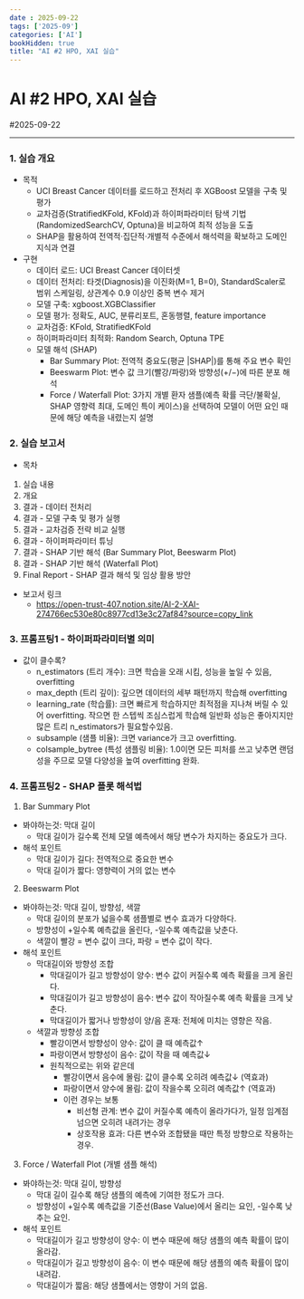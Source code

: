 ```yaml
---
date : 2025-09-22
tags: ['2025-09']
categories: ['AI']
bookHidden: true
title: "AI #2 HPO, XAI 실습"
---
```


# AI #2 HPO, XAI 실습

#2025-09-22

---


### 1. 실습 개요

- 목적
    - UCI Breast Cancer 데이터를 로드하고 전처리 후 XGBoost 모델을 구축 및 평가
    - 교차검증(StratifiedKFold, KFold)과 하이퍼파라미터 탐색 기법(RandomizedSearchCV, Optuna)을 비교하여 최적 성능을 도출
    - SHAP을 활용하여 전역적·집단적·개별적 수준에서 해석력을 확보하고 도메인 지식과 연결
- 구현
    - 데이터 로드: UCI Breast Cancer 데이터셋
    - 데이터 전처리: 타겟(Diagnosis)을 이진화(M=1, B=0), StandardScaler로 범위 스케일링, 상관계수 0.9 이상인 중복 변수 제거
    - 모델 구축: xgboost.XGBClassifier
    - 모델 평가: 정확도, AUC, 분류리포트, 혼동행렬, feature importance
    - 교차검증: KFold, StratifiedKFold
    - 하이퍼파라미터 최적화: Random Search, Optuna TPE
    - 모델 해석 (SHAP)
        - Bar Summary Plot: 전역적 중요도(평균 |SHAP|)를 통해 주요 변수 확인
        - Beeswarm Plot: 변수 값 크기(빨강/파랑)와 방향성(+/−)에 따른 분포 해석
        - Force / Waterfall Plot: 3가지 개별 환자 샘플(예측 확률 극단/불확실, SHAP 영향력 최대, 도메인 특이 케이스)을 선택하여 모델이 어떤 요인 때문에 해당 예측을 내렸는지 설명

###

### 2. 실습 보고서

- 목차
1. 실습 내용
2. 개요
3. 결과 - 데이터 전처리
4. 결과 - 모델 구축 및 평가 실행
5. 결과 - 교차검증 전략 비교 실행
6. 결과 - 하이퍼파라미터 튜닝
7. 결과 - SHAP 기반 해석 (Bar Summary Plot, Beeswarm Plot)
8. 결과 - SHAP 기반 해석 (Waterfall Plot)
9. Final Report - SHAP 결과 해석 및 임상 활용 방안

- 보고서 링크
  - https://open-trust-407.notion.site/AI-2-XAI-274766ec530e80c8977cd13e3c27af84?source=copy_link

###

### 3. 프롬프팅1 - 하이퍼파라미터별 의미

- 값이 클수록?
  - n_estimators (트리 개수): 크면 학습을 오래 시킴, 성능을 높일 수 있음, overfitting
  - max_depth (트리 깊이): 깊으면 데이터의 세부 패턴까지 학습해 overfitting
  - learning_rate (학습률): 크면 빠르게 학습하지만 최적점을 지나쳐 버릴 수 있어 overfitting. 작으면 한 스텝씩 조심스럽게 학습해 일반화 성능은 좋아지지만 많은 트리 n_estimators가 필요할수있음.
  - subsample (샘플 비율): 크면 variance가 크고 overfitting.
  - colsample_bytree (특성 샘플링 비율): 1.0이면 모든 피처를 쓰고 낮추면 랜덤성을 주므로 모델 다양성을 높여 overfitting 완화.

###

### 4. 프롬프팅2 - SHAP 플롯 해석법

1. Bar Summary Plot
- 봐야하는것: 막대 길이
  - 막대 길이가 길수록 전체 모델 예측에서 해당 변수가 차지하는 중요도가 크다.
- 해석 포인트
  - 막대 길이가 길다: 전역적으로 중요한 변수
  - 막대 길이가 짧다: 영향력이 거의 없는 변수

2. Beeswarm Plot
- 봐야하는것: 막대 길이, 방향성, 색깔
  - 막대 길이의 분포가 넓을수록 샘플별로 변수 효과가 다양하다.
  - 방향성이 +일수록 예측값을 올린다, -일수록 예측값을 낮춘다.
  - 색깔이 빨강 = 변수 값이 크다, 파랑 = 변수 값이 작다.
- 해석 포인트
  - 막대길이와 방향성 조합
    - 막대길이가 길고 방향성이 양수: 변수 값이 커질수록 예측 확률을 크게 올린다.
    - 막대길이가 길고 방향성이 음수: 변수 값이 작아질수록 예측 확률을 크게 낮춘다.
    - 막대길이가 짧거나 방향성이 양/음 혼재: 전체에 미치는 영향은 작음.
  - 색깔과 방향성 조합
    - 빨강이면서 방향성이 양수: 값이 클 때 예측값↑
    - 파랑이면서 방향성이 음수: 값이 작을 때 예측값↓
    - 원칙적으로는 위와 같은데
      - 빨강이면서 음수에 몰림: 값이 클수록 오히려 예측값↓ (역효과)
      - 파랑이면서 양수에 몰림: 값이 작을수록 오히려 예측값↑ (역효과)
      - 이런 경우는 보통 
        - 비선형 관계: 변수 값이 커질수록 예측이 올라가다가, 일정 임계점 넘으면 오히려 내려가는 경우
        - 상호작용 효과: 다른 변수와 조합됐을 때만 특정 방향으로 작용하는 경우.

3. Force / Waterfall Plot (개별 샘플 해석)
- 봐야하는것: 막대 길이, 방향성
  - 막대 길이 길수록 해당 샘플의 예측에 기여한 정도가 크다.
  - 방향성이 +일수록 예측값을 기준선(Base Value)에서 올리는 요인, -일수록 낮추는 요인.
- 해석 포인트
  - 막대길이가 길고 방향성이 양수: 이 변수 때문에 해당 샘플의 예측 확률이 많이 올라감.
  - 막대길이가 길고 방향성이 음수: 이 변수 때문에 해당 샘플의 예측 확률이 많이 내려감.
  - 막대길이가 짧음: 해당 샘플에서는 영향이 거의 없음.

#
